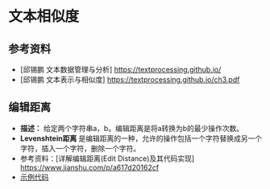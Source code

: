 # 文本相似度

## 参考资料

- [邱锡鹏 文本数据管理与分析] <https://textprocessing.github.io/>
- [邱锡鹏 文本表示与相似度] <https://textprocessing.github.io/ch3.pdf>

## 编辑距离

- **描述：** 给定两个字符串a，b。编辑距离是将a转换为b的最少操作次数。
- **Levenshtein距离** 是编辑距离的一种，允许的操作包括一个字符替换成另一个字符，插入一个字符，删除一个字符。
- 参考资料：[详解编辑距离(Edit Distance)及其代码实现] <https://www.jianshu.com/p/a617d20162cf>
- [示例代码](./edit_distance.py)
